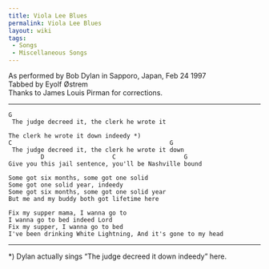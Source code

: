 ```yaml
---
title: Viola Lee Blues
permalink: Viola Lee Blues
layout: wiki
tags:
 - Songs
 - Miscellaneous Songs
---
```


As performed by Bob Dylan in Sapporo, Japan, Feb 24 1997  
Tabbed by Eyolf Østrem  
Thanks to James Louis Pirman for corrections.

* * * * *

    G
     The judge decreed it, the clerk he wrote it

    The clerk he wrote it down indeedy *)
    C                                            G
     The judge decreed it, the clerk he wrote it down
             D                   C                   G
    Give you this jail sentence, you'll be Nashville bound

    Some got six months, some got one solid
    Some got one solid year, indeedy
    Some got six months, some got one solid year
    But me and my buddy both got lifetime here

    Fix my supper mama, I wanna go to
    I wanna go to bed indeed Lord
    Fix my supper, I wanna go to bed
    I've been drinking White Lightning, And it's gone to my head

* * * * *

\*) Dylan actually sings “The judge decreed it down indeedy” here.

